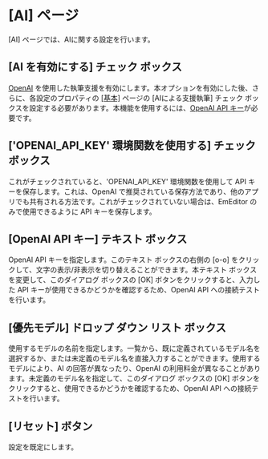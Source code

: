 # \[AI\] ページ

\[AI\] ページでは、AIに関する設定を行います。

## \[AI を有効にする\] チェック ボックス

[OpenAI](https://openai.com/) を使用した執筆支援を有効にします。本オプションを有効にした後、さらに、各設定のプロパティの [\[基本\]](../dlg/properties/general/index) ページの [AIによる支援執筆] チェック ボックスを設定する必要があります。本機能を使用するには、[OpenAI API キー](https://platform.openai.com/api-keys)が必要です。

## \['OPENAI_API_KEY' 環境関数を使用する\] チェック ボックス

これがチェックされていると、'OPENAI_API_KEY' 環境関数を使用して API キーを保存します。これは、OpenAI で推奨されている保存方法であり、他のアプリでも共有される方法です。これがチェックされていない場合は、EmEditor のみで使用できるように API キーを保存します。

## \[OpenAI API キー\] テキスト ボックス

OpenAI API キーを指定します。このテキスト ボックスの右側の [o-o] をクリックして、文字の表示/非表示を切り替えることができます。本テキスト ボックスを変更して、このダイアログ ボックスの [OK] ボタンをクリックすると、入力した API キーが使用できるかどうかを確認するため、OpenAI API への接続テストを行います。

## \[優先モデル\] ドロップ ダウン リスト ボックス

使用するモデルの名前を指定します。一覧から、既に定義されているモデル名を選択するか、または未定義のモデル名を直接入力することができます。使用するモデルにより、AI の回答が異なったり、OpenAI の利用料金が異なることがあります。未定義のモデル名を指定して、このダイアログ ボックスの [OK] ボタンをクリックすると、使用できるかどうかを確認するため、OpenAI API への接続テストを行います。

## \[リセット\] ボタン

設定を既定にします。

